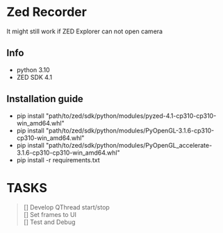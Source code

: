 # Zed Recorder

It might still work if ZED Explorer can not open camera

## Info

- python 3.10
- ZED SDK 4.1

## Installation guide

- pip install "path/to/zed/sdk/python/modules/pyzed-4.1-cp310-cp310-win_amd64.whl"
- pip install "path/to/zed/sdk/python/modules/PyOpenGL-3.1.6-cp310-cp310-win_amd64.whl"
- pip install "path/to/zed/sdk/python/modules/PyOpenGL_accelerate-3.1.6-cp310-cp310-win_amd64.whl"
- pip install -r requirements.txt


# TASKS

> [] Develop QThread start/stop \
> [] Set frames to UI \
> [] Test and Debug
